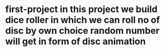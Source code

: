 # first-project in this project we build dice roller in which we can roll no of disc by own choice random number will get in form of disc animation

